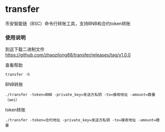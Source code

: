 # transfer
币安智能链（BSC）命令行转账工具，支持BNB和合约token转账

### 使用说明

到这下载二进制文件    
https://github.com/zhaozilong88/transfer/releases/tag/v1.0.0  


查看帮助
```
transfer -h
```

BNB转账
 
```
./transfer -token=BNB -private_key=发送方私钥 -to=接收地址 -amount=数量（wei）
```

token转账
```
./transfer -token=合约地址 -private_key=发送方私钥 -to=接收地址 -amount=数量
```

